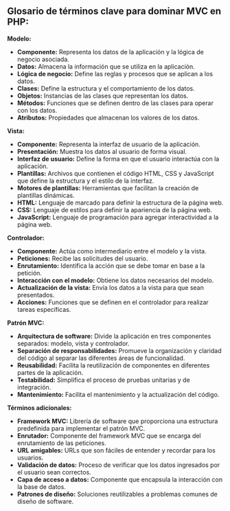 ## Glosario de términos clave para dominar MVC en PHP:

**Modelo:**

* **Componente:** Representa los datos de la aplicación y la lógica de negocio asociada.
* **Datos:** Almacena la información que se utiliza en la aplicación.
* **Lógica de negocio:** Define las reglas y procesos que se aplican a los datos.
* **Clases:** Define la estructura y el comportamiento de los datos.
* **Objetos:** Instancias de las clases que representan los datos.
* **Métodos:** Funciones que se definen dentro de las clases para operar con los datos.
* **Atributos:** Propiedades que almacenan los valores de los datos.

**Vista:**

* **Componente:** Representa la interfaz de usuario de la aplicación.
* **Presentación:** Muestra los datos al usuario de forma visual.
* **Interfaz de usuario:** Define la forma en que el usuario interactúa con la aplicación.
* **Plantillas:** Archivos que contienen el código HTML, CSS y JavaScript que define la estructura y el estilo de la interfaz.
* **Motores de plantillas:** Herramientas que facilitan la creación de plantillas dinámicas.
* **HTML:** Lenguaje de marcado para definir la estructura de la página web.
* **CSS:** Lenguaje de estilos para definir la apariencia de la página web.
* **JavaScript:** Lenguaje de programación para agregar interactividad a la página web.

**Controlador:**

* **Componente:** Actúa como intermediario entre el modelo y la vista.
* **Peticiones:** Recibe las solicitudes del usuario.
* **Enrutamiento:** Identifica la acción que se debe tomar en base a la petición.
* **Interacción con el modelo:** Obtiene los datos necesarios del modelo.
* **Actualización de la vista:** Envía los datos a la vista para que sean presentados.
* **Acciones:** Funciones que se definen en el controlador para realizar tareas específicas.

**Patrón MVC:**

* **Arquitectura de software:** Divide la aplicación en tres componentes separados: modelo, vista y controlador.
* **Separación de responsabilidades:** Promueve la organización y claridad del código al separar las diferentes áreas de funcionalidad.
* **Reusabilidad:** Facilita la reutilización de componentes en diferentes partes de la aplicación.
* **Testabilidad:** Simplifica el proceso de pruebas unitarias y de integración.
* **Mantenimiento:** Facilita el mantenimiento y la actualización del código.

**Términos adicionales:**

* **Framework MVC:** Librería de software que proporciona una estructura predefinida para implementar el patrón MVC.
* **Enrutador:** Componente del framework MVC que se encarga del enrutamiento de las peticiones.
* **URL amigables:** URLs que son fáciles de entender y recordar para los usuarios.
* **Validación de datos:** Proceso de verificar que los datos ingresados por el usuario sean correctos.
* **Capa de acceso a datos:** Componente que encapsula la interacción con la base de datos.
* **Patrones de diseño:** Soluciones reutilizables a problemas comunes de diseño de software.